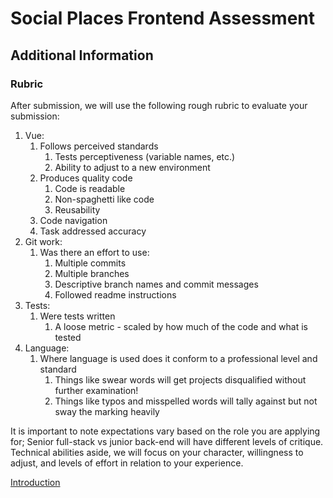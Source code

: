 # Social Places Frontend Assessment

## Additional Information

### Rubric

After submission, we will use the following rough rubric to evaluate your submission:

1. Vue:
    1. Follows perceived standards
        1. Tests perceptiveness (variable names, etc.)
        2. Ability to adjust to a new environment
    2. Produces quality code
        1. Code is readable
        2. Non-spaghetti like code
        3. Reusability
    3. Code navigation
    4. Task addressed accuracy
2. Git work:
    1. Was there an effort to use:
        1. Multiple commits
        2. Multiple branches
        3. Descriptive branch names and commit messages
        4. Followed readme instructions
3. Tests:
    1. Were tests written
        1. A loose metric - scaled by how much of the code and what is tested
4. Language:
    1. Where language is used does it conform to a professional level and standard
        1. Things like swear words will get projects disqualified without further examination!
        2. Things like typos and misspelled words will tally against but not sway the marking heavily

It is important to note expectations vary based on the role you are applying for; Senior full-stack vs junior back-end will have different levels of critique. 
Technical abilities aside, we will focus on your character, willingness to adjust, and levels of effort in relation to your experience.

[Introduction](../README.md)
